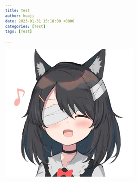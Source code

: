 ```yaml
---
title: Test
author: huaji
date: 2023-01-31 15:18:00 +0800
categories: [Test]
tags: [Test]

---
```


![avater](2024-1-31-Test.assets/avater.png)
